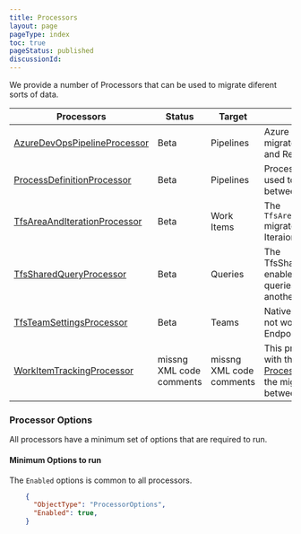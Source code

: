 ```yaml
---
title: Processors
layout: page
pageType: index
toc: true
pageStatus: published
discussionId: 
---
```


We provide a number of Processors that can be used to migrate diferent sorts of data.

| Processors | Status | Target    | Usage                              |
|------------------------|---------|---------|------------------------------------------|
| [AzureDevOpsPipelineProcessor](AzureDevOpsPipelineProcessor-notes.md) | Beta | Pipelines | Azure DevOps Processor that migrates Taskgroups, Build- and Release Pipelines. |
| [ProcessDefinitionProcessor](ProcessDefinitionProcessor-notes.md) | Beta | Pipelines | Process definition processor used to keep processes between two orgs in sync |
| [TfsAreaAndIterationProcessor](TfsAreaAndIterationProcessor.md) | Beta | Work Items | The `TfsAreaAndIterationProcessor` migrates all of the Area nd Iteraion paths. |
| [TfsSharedQueryProcessor](TfsSharedQueryProcessor.md) | Beta | Queries | The TfsSharedQueryProcessor enabled you to migrate queries from one locatio nto another. |
| [TfsTeamSettingsProcessor](TfsTeamSettingsProcessor.md) | Beta | Teams | Native TFS Processor, does not work with any other Endpoints. |
| [WorkItemTrackingProcessor](WorkItemTrackingProcessor-notes.md) | missng XML code comments | missng XML code comments | This processor is intended, with the aid of [ProcessorEnrichers](../ProcessorEnrichers/index.md), to allow the migration of Work Items between two [Endpoints](../Endpoints/index.md). |


### Processor Options

 All processors have a minimum set of options that are required to run. 

#### Minimum Options to run
The `Enabled` options is common to all processors.


```JSON
    {
      "ObjectType": "ProcessorOptions",
      "Enabled": true,
    }
```